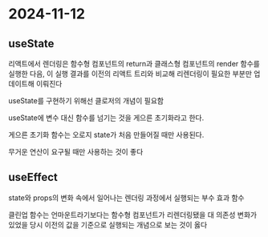 # 2024-11-12

## useState

리액트에서 렌더링은 함수형 컴포넌트의 return과 클래스형 컴포넌트의 render 함수를 실행한 다음, 이 실행 결과를 이전의 리액트 트리와 비교해 리렌더링이 필요한 부분만 업데이트해 이뤄진다

useState를 구현하기 위해선 클로저의 개념이 필요함

useState에 변수 대신 함수를 넘기는 것을 게으른 초기화라고 한다.

게으른 초기화 함수는 오로지 state가 처음 만들어질 때만 사용된다.

무거운 연산이 요구될 때만 사용하는 것이 좋다

## useEffect

state와 props의 변화 속에서 일어나는 렌더링 과정에서 실행되는 부수 효과 함수

클린업 함수는 언마운트라기보다는 함수형 컴포넌트가 리렌더링됐을 대 의존성 변화가 있었을 당시 이전의 값을 기준으로 실행되는 개념으로 보는 것이 옳다

